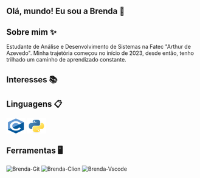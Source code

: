 ## Olá, mundo! Eu sou a Brenda 👋

## Sobre mim ✨
Estudante de Análise e Desenvolvimento de Sistemas na Fatec "Arthur de Azevedo". Minha trajetória começou no início de 2023, desde então, tenho trilhado um caminho de aprendizado constante.
## Interesses 📚

## Linguagens 📋
<div>
  <img align="center" alt="Brenda-Csharp" height="40" width="50" src="https://raw.githubusercontent.com/devicons/devicon/master/icons/c/c-original.svg">
  <img align="center" alt="Brenda-Python" height="40" width="50" src="https://raw.githubusercontent.com/devicons/devicon/master/icons/python/python-original.svg">
</div>

## Ferramentas 🖥
<div>
  <img align="center" alt="Brenda-Git" src="https://img.shields.io/badge/GIT-E44C30?style=for-the-badge&logo=git&logoColor=white">
  <img align="center" alt="Brenda-Clion" src="https://img.shields.io/badge/CLion-000000?style=for-the-badge&logo=clion&logoColor=white">
  <img align="center" alt="Brenda-Vscode" src="https://img.shields.io/badge/Visual_Studio_Code-0078D4?style=for-the-badge&logo=visual%20studio%20code&logoColor=white">
</div>

